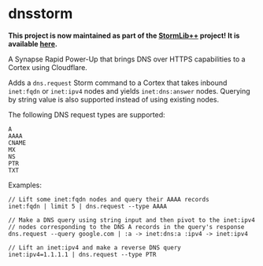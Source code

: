 # dnsstorm

**This project is now maintained as part of the [StormLib++](https://github.com/gormaniac/stormlibpp/) project! It is available [here](https://github.com/gormaniac/stormlibpp/tree/main/src/pkgs/dnsstorm).**

A Synapse Rapid Power-Up that brings DNS over HTTPS capabilities to a Cortex using Cloudflare.

Adds a `dns.request` Storm command to a Cortex that takes inbound `inet:fqdn` or `inet:ipv4` nodes and yields `inet:dns:answer` nodes. Querying by string value is also supported instead of using existing nodes.

The following DNS request types are supported:
```
A
AAAA
CNAME
MX
NS
PTR
TXT
```

Examples:
```
// Lift some inet:fqdn nodes and query their AAAA records
inet:fqdn | limit 5 | dns.request --type AAAA

// Make a DNS query using string input and then pivot to the inet:ipv4
// nodes corresponding to the DNS A records in the query's response
dns.request --query google.com | :a -> inet:dns:a :ipv4 -> inet:ipv4

// Lift an inet:ipv4 and make a reverse DNS query
inet:ipv4=1.1.1.1 | dns.request --type PTR
```
